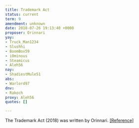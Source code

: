 ```yaml
---
title: Trademark Act
status: current
term: 9
amendment: unknown
date: 2018-07-26 19:13:40 +0000
proposer: Orinnari
yay:
- Truck_Man1234
- Slushhi
- BoomBox59
- iOminous
- Steamicus
- Aleh56
nay:
- ShadiestMule51
abs:
- Warlord97
dnv:
- Rakoch
proxy: Aleh56
quotes: []

---
```

The Trademark Act (2018) was written by Orinnari. [\[Reference\]](https://drive.google.com/open?id=1GBjG49wn507Z-AWKdMGgJuROg9U_FWTM)